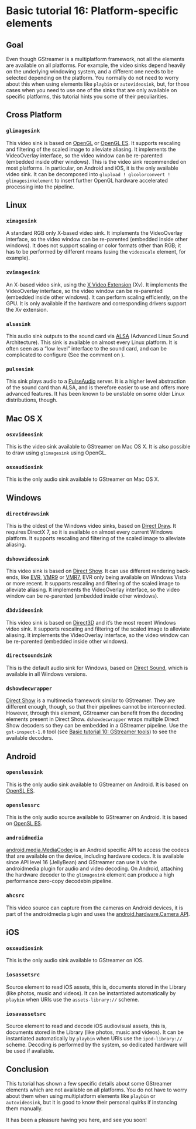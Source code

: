 # Basic tutorial 16: Platform-specific elements

## Goal

Even though GStreamer is a multiplatform framework, not all the elements
are available on all platforms. For example, the video sinks
depend heavily on the underlying windowing system, and a different one
needs to be selected depending on the platform. You normally do not need
to worry about this when using elements like `playbin` or
`autovideosink`, but, for those cases when you need to use one of the
sinks that are only available on specific platforms, this tutorial hints
you some of their peculiarities.

## Cross Platform

### `glimagesink`

This video sink is based on
[OpenGL](http://en.wikipedia.org/wiki/OpenGL) or [OpenGL ES](https://en.wikipedia.org/wiki/OpenGL_ES). It supports rescaling
and filtering of the scaled image to alleviate aliasing. It implements
the VideoOverlay interface, so the video window can be re-parented
(embedded inside other windows). This is the video sink recommended on
most platforms. In particular, on Android and iOS, it is the only
available video sink. It can be decomposed into
`glupload ! glcolorconvert ! glimagesinkelement` to insert further OpenGL
hardware accelerated processing into the pipeline.

## Linux

### `ximagesink`

A standard RGB only X-based video sink. It implements the VideoOverlay
interface, so the video window can be re-parented (embedded inside
other windows). It does not support scaling or color formats other
than RGB; it has to be performed by different means (using the
`videoscale` element, for example).

### `xvimagesink`

An X-based video sink, using the [X Video
Extension](http://en.wikipedia.org/wiki/X_video_extension) (Xv). It
implements the VideoOverlay interface, so the video window can be
re-parented (embedded inside other windows). It can perform scaling
efficiently, on the GPU. It is only available if the hardware and
corresponding drivers support the Xv extension.

### `alsasink`

This audio sink outputs to the sound card via
[ALSA](http://www.alsa-project.org/) (Advanced Linux Sound
Architecture). This sink is available on almost every Linux platform. It
is often seen as a “low level” interface to the sound card, and can be
complicated to configure (See the comment on
[](sdk-playback-tutorial-digital-audio-pass-through.md)).

### `pulsesink`

This sink plays audio to a [PulseAudio](http://www.pulseaudio.org/)
server. It is a higher level abstraction of the sound card than ALSA,
and is therefore easier to use and offers more advanced features. It has
been known to be unstable on some older Linux distributions, though.

## Mac OS X

### `osxvideosink`

This is the  video sink available to GStreamer on Mac OS X. It is also
possible to draw using `glimagesink` using OpenGL.

### `osxaudiosink`

This is the only audio sink available to GStreamer on Mac OS X.

## Windows

### `directdrawsink`

This is the oldest of the Windows video sinks, based on [Direct
Draw](http://en.wikipedia.org/wiki/DirectDraw). It requires DirectX 7,
so it is available on almost every current Windows platform. It supports
rescaling and filtering of the scaled image to alleviate aliasing.

### `dshowvideosink`

This video sink is based on [Direct
Show](http://en.wikipedia.org/wiki/Direct_Show).  It can use different
rendering back-ends, like
[EVR](http://en.wikipedia.org/wiki/Enhanced_Video_Renderer),
[VMR9](http://en.wikipedia.org/wiki/Direct_Show#Video_rendering_filters)
or
[VMR7](http://en.wikipedia.org/wiki/Direct_Show#Video_rendering_filters),
EVR only being available on Windows Vista or more recent. It supports
rescaling and filtering of the scaled image to alleviate aliasing. It
implements the VideoOverlay interface, so the video window can be
re-parented (embedded inside other windows).

### `d3dvideosink`

This video sink is based on
[Direct3D](http://en.wikipedia.org/wiki/Direct3D) and it’s the most
recent Windows video sink. It supports rescaling and filtering of the
scaled image to alleviate aliasing. It implements the VideoOverlay
interface, so the video window can be re-parented (embedded inside other
windows).

### `directsoundsink`

This is the default audio sink for Windows, based on [Direct
Sound](http://en.wikipedia.org/wiki/DirectSound), which is available in
all Windows versions.

### `dshowdecwrapper`

[Direct Show](http://en.wikipedia.org/wiki/Direct_Show) is a multimedia
framework similar to GStreamer. They are different enough, though, so
that their pipelines cannot be interconnected. However, through this
element, GStreamer can benefit from the decoding elements present in
Direct Show. `dshowdecwrapper` wraps multiple Direct Show decoders so
they can be embedded in a GStreamer pipeline. Use the `gst-inspect-1.0` tool
(see [Basic tutorial 10: GStreamer
tools](Basic%2Btutorial%2B10%253A%2BGStreamer%2Btools.html)) to see the
available decoders.

## Android

### `openslessink`

This is the only audio sink available to GStreamer on Android. It is
based on [OpenSL ES](http://en.wikipedia.org/wiki/OpenSL_ES).

### `openslessrc`

This is the only audio source available to GStreamer on Android. It is
based on [OpenSL ES](http://en.wikipedia.org/wiki/OpenSL_ES).

### `androidmedia`

[android.media.MediaCodec](http://developer.android.com/reference/android/media/MediaCodec.html)
is an Android specific API to access the codecs that are available on
the device, including hardware codecs. It is available since API level
16 (JellyBean) and GStreamer can use it via the androidmedia plugin
for audio and video decoding. On Android, attaching the hardware
decoder to the `glimagesink` element can produce a high performance
zero-copy decodebin pipeline.

### `ahcsrc`

This video source can capture from the cameras on Android devices, it is part
of the androidmedia plugin and uses the [android.hardware.Camera API](https://developer.android.com/reference/android/hardware/Camera.html).

## iOS

### `osxaudiosink`

This is the only audio sink available to GStreamer on iOS.

### `iosassetsrc`

Source element to read iOS assets, this is, documents stored in the
Library (like photos, music and videos). It can be instantiated
automatically by `playbin` when URIs use the
`assets-library://` scheme.

### `iosavassetsrc`

Source element to read and decode iOS audiovisual assets, this is,
documents stored in the Library (like photos, music and videos). It can
be instantiated automatically by `playbin` when URIs use the
`ipod-library://` scheme. Decoding is performed by the system, so
dedicated hardware will be used if available.

## Conclusion

This tutorial has shown a few specific details about some GStreamer
elements which are not available on all platforms. You do not have to
worry about them when using multiplatform elements like `playbin` or
`autovideosink`, but it is good to know their personal quirks if
instancing them manually.

It has been a pleasure having you here, and see you soon!
